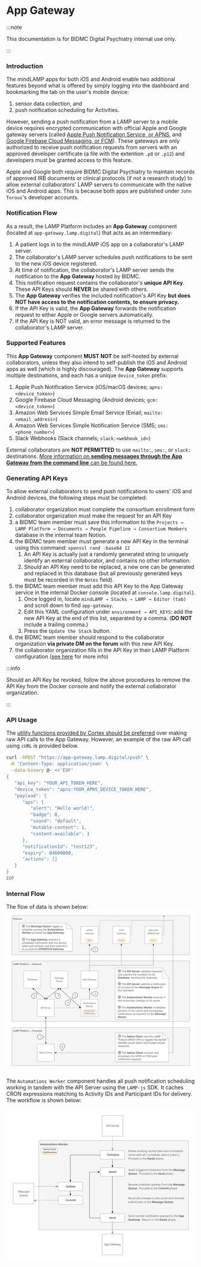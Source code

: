 # App Gateway

:::note

This documentation is for BIDMC Digital Psychiatry internal use only. 

:::

### Introduction 

The mindLAMP apps for both iOS and Android enable two additional features beyond what is offered by simply logging into the dashboard and bookmarking the tab on the user's mobile device: 
1. sensor data collection, and
2. push notification scheduling for Activities.

However, sending a push notification from a LAMP server to a mobile device requires encrypted communication with official Apple and Google gateway servers (called [Apple Push Notification Service, or APNS](https://developer.apple.com/documentation/usernotifications/sending_push_notifications_using_command-line_tools), and [Google Firebase Cloud Messaging, or FCM](https://firebase.google.com/docs/cloud-messaging/send-message)). These gateways are only authorized to receive push notification requests from servers with an approved developer certificate (a file with the extention `.p8` or `.p12`) and developers must be granted access to this feature. 

Apple and Google both require BIDMC Digital Psychiatry to maintain records of approved IRB documents or clinical protocols (if not a research study) to allow external collaborators' LAMP servers to communicate with the native iOS and Android apps. This is because both apps are published under `John Torous`'s developer accounts. 

### Notification Flow

As a result, the LAMP Platform includes an **App Gateway** component (located at `app-gateway.lamp.digital`) that acts as an intermediary:
1. A patient logs in to the mindLAMP iOS app on a collaborator's LAMP server.
2. The collaborator's LAMP server schedules push notifications to be sent to the new iOS device registered.
3. At time of notification, the collaborator's LAMP server sends the notification to the **App Gateway** hosted by BIDMC. 
4. This notification request contains the collaborator's **unique API Key**. These API Keys should **NEVER** be shared with others.
5. The **App Gateway** verifies the included notification's API Key **but does NOT have access to the notification contents, to ensure privacy.**
6. If the API Key is valid, the **App Gateway** forwards the notification request to either Apple or Google servers automatically.
7. If the API Key is NOT valid, an error message is returned to the collaborator's LAMP server. 

### Supported Features

This **App Gateway** component **MUST NOT** be self-hosted by external collaborators, unless they also intend to self-publish the iOS and Android apps as well (which is highly discouraged). The **App Gateway** supports multiple destinations, and each has a unique `device_token` prefix:
1. Apple Push Notification Service (iOS/macOS devices; `apns:<device_token>`)
2. Google Firebase Cloud Messaging (Android devices; `gcm:<device_token>`)
3. Amazon Web Services Simple Email Service (Email; `mailto:<email_address>`)
4. Amazon Web Services Simple Notification Service (SMS; `sms:<phone_number>`)
5. Slack Webhooks (Slack channels; `slack:<webhook_id>`)

External collaborators are **NOT PERMITTED** to use `mailto:`, `sms:`, or `slack:` destinations. [More information on **sending messages through the App Gateway from the command line** can be found here.](https://docs.lamp.digital/develop/app_gateway) 

### Generating API Keys

To allow external collaborators to send push notifications to users' iOS and Android devices, the following steps must be completed: 
1. collaborator organization must complete the consortium enrollment form
2. collaborator organization must make the request for an API Key
3. a BIDMC team member must save this information to the `Projects → LAMP Platform → Documents → People Pipeline → Consortium Members` database in the internal team Notion.
4. the BIDMC team member must generate a new API Key in the terminal using this command: `openssl rand -base64 12`
     1. An API Key is actually just a randomly generated string to uniquely identify an external collaborator, and contains no other information.
     2. Should an API Key need to be replaced, a new one can be generated and replaced in this database (but all previously generated keys must be recorded in the `Notes` field).
5. the BIDMC team member must add this API Key to the App Gateway service in the internal Docker console (located at `console.lamp.digital`).
     1. Once logged in, locate `mindLAMP → Stacks → LAMP → Editor (tab)` and scroll down to find `app-gateway`. 
     2. Edit this YAML configuration under `environment → API_KEYS`: add the new API Key at the end of this list, separated by a comma. (**DO NOT** include a trailing comma.)
     3. Press the `Update the Stack` button.
7. the BIDMC team member should respond to the collaborator organization **via private DM on the forum** with this new API Key. 
8. the collaborator organization fills in the API Key in their LAMP Platform configuration ([see here](https://docs.lamp.digital/deploy/deploying) for more info)

:::info 

Should an API Key be revoked, follow the above procedures to remove the API Key from the Docker console and notify the external collaborator organization. 

::: 

### API Usage

The [utility functions provided by Cortex should be preferred](/data_science/cortex/utils/notifications) over making raw API calls to the App Gateway. However, an example of the raw API call using `cURL` is provided below.

```bash
curl -XPOST "https://app-gateway.lamp.digital/push" \
 -H 'Content-Type: application/json' \
 --data-binary @- <<'EOF'
{
   "api_key": "YOUR_API_TOKEN_HERE",
   "device_token": "apns:YOUR_APNS_DEVICE_TOKEN_HERE",
   "payload": {
      "aps": {
         "alert": "Hello world!",
         "badge": 0,
         "sound": "default",
         "mutable-content": 1,
         "content-available": 1
      },
      "notificationId": "test123",
      "expiry": 84600000,
      "actions": []
   }
}
EOF
```

### Internal Flow 

The flow of data is shown below:
![](assets/push_notifications.png)

The `Automations Worker` component handles all push notification scheduling working in tandem with the API Server using the `LAMP-js` SDK. It caches CRON expressions matching to Activity IDs and Participant IDs for delivery. The workflow is shown below:

![](assets/activity_schedules.svg)
